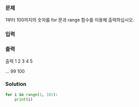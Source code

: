 ### 문제
1부터 100까지의 숫자를 for 문과 range 함수를 이용해 출력하십시오.

### 입력

### 출력
출력
1
2
3
4
5

...
99
100

### Solution
```python
for i in range(1, 101):
    print(i)
```
